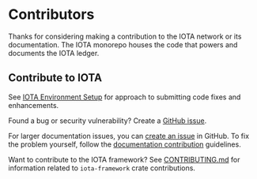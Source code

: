 # Contributors

Thanks for considering making a contribution to the IOTA network or its documentation. The IOTA monorepo houses the code that powers and documents the IOTA ledger.

## Contribute to IOTA

See [IOTA Environment Setup](https://github.com/iotaledger/iota/blob/main/docs/content/guides/developer/getting-started/iota-environment.mdx) for approach to submitting code fixes and enhancements.

Found a bug or security vulnerability? Create a [GitHub issue](https://github.com/iotaledger/iota/issues/new/choose). 

For larger documentation issues, you can [create an issue](https://github.com/iotaledger/iota/issues/new/choose) in GitHub. To fix the problem yourself, follow the [documentation contribution](./docs/content/references/contribute/contribution-process.mdx) guidelines.

Want to contribute to the IOTA framework? See [CONTRIBUTING.md](https://github.com/iotaledger/iota/blob/main/crates/iota-framework/CONTRIBUTING.md) for information related to `iota-framework` crate contributions.
